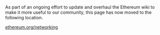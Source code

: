 As part of an ongoing effort to update and overhaul the Ethereum wiki to make it more useful to our community, this page has now moved to the following location.

[ethereum.org/networking](https://ethereum.org/developers/docs/networking-layer)